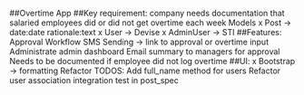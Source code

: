 ##Overtime App
##Key requirement: company needs documentation that salaried employees did or did not get overtime each week
  Models
     x Post -> date:date rationale:text
     x User -> Devise 
     x AdminUser -> STI
##Features:
    Approval Workflow
    SMS Sending -> link to approval or overtime input
    Administrate admin dashboard
    Email summary to managers for approval
    Needs to be documented if employee did not log overtime
##UI:
    x Bootstrap -> formatting
    Refactor TODOS:
    Add full_name method for users
    Refactor user association integration test in post_spec